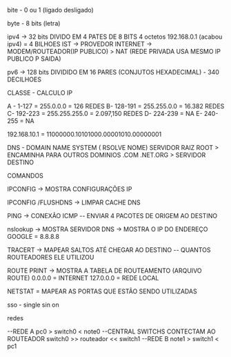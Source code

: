 bite - 0 ou 1 (ligado desligado)

byte - 8 bits (letra)

ipv4 -> 32 bits DIVIDO EM 4 PATES DE 8 BITS 4 octetos  192.168.0.1 (acabou ipv4) = 4 BILHOES
IST -> PROVEDOR INTERNET -> MODEM/ROUTEADOR(IP PUBLICO) > NAT (REDE PRIVADA USA MESMO IP PUBLICO P SAIDA)

pv6 -> 128 bits DIVIDIDO EM 16 PARES (CONJUTOS HEXADECIMAL) - 340 DECILHOES


CLASSE - CALCULO IP

A - 1-127 = 255.0.0.0 = 126 REDES
B- 128-191 = 255.255.0.0 = 16.382 REDES
C- 192-223 = 255.255.255.0 = 2.097,150 REDES
D- 224-239 = NA
E- 240-255 = NA

192.168.10.1 = 11000000.10101000.00001010.00000001

DNS - DOMAIN NAME SYSTEM ( RSOLVE NOME)
SERVIDOR RAIZ ROOT > ENCAMINHA PARA OUTROS DOMINIOS .COM .NET.ORG > SERVIDOR DESTINO

COMANDOS

IPCONFIG -> MOSTRA CONFIGURAÇÕES IP 

IPCONFIG /FLUSHDNS -> LIMPAR CACHE DNS

PING <ENDERECO> -> CONEXÃO ICMP -- ENVIAR 4 PACOTES DE ORIGEM AO DESTINO 

nslookup <ENDERECO> -> MOSTRA SERVIDOR DNS -> MOSTRA O IP DO ENDEREÇO 
GOOGLE = 8.8.8.8 

TRACERT <ENDERECO> -> MAPEAR SALTOS ATÉ CHEGAR AO DESTINO -- QUANTOS ROUTEADORES ELE UTILIZOU

ROUTE PRINT -> MOSTRA A TABELA DE ROUTEAMENTO (ARQUIVO ROUTE)
0.0.0.0 = INTERNET
127.0.0.0 = REDE LOCAL

NETSTAT = MAPEAR AS PORTAS QUE ESTÃO SENDO UTILIZADAS 

sso - single sin on


redes

--REDE A
pc0 > switch0 < note0 
--CENTRAL SWITCHS CONTECTAM AO ROUTEADOR
switch0 >> routeador << switch1
--REDE B
note1 > switch1 < pc1